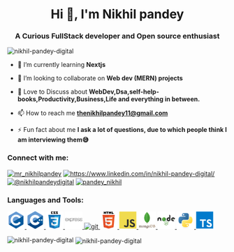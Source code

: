 <h1 align="center">Hi 👋, I'm Nikhil pandey</h1>
<h3 align="center">A Curious FullStack developer and Open source enthusiast</h3>

<p align="left"> <img src="https://komarev.com/ghpvc/?username=nikhil-pandey-digital&label=Profile%20views&color=0e75b6&style=flat" alt="nikhil-pandey-digital" /> </p>

- 🌱 I’m currently learning **Nextjs**

- 👯 I’m looking to collaborate on **Web dev (MERN) projects**

- 💬 Love to Discuss about **WebDev,Dsa,self-help-books,Productivity,Business,Life and everything in between.**

- 📫 How to reach me **thenikhilpandey11@gmail.com**

- ⚡ Fun fact about me **I ask a lot of questions, due to which people think I am interviewing them😅**

<h3 align="left">Connect with me:</h3>
<p align="left">
<a href="https://twitter.com/mr_nikhilpandey" target="blank"><img align="center" src="https://raw.githubusercontent.com/rahuldkjain/github-profile-readme-generator/master/src/images/icons/Social/twitter.svg" alt="mr_nikhilpandey" height="30" width="40" /></a>
<a href="https://www.linkedin.com/in/nikhil-pandey-digital/" target="blank"><img align="center" src="https://raw.githubusercontent.com/rahuldkjain/github-profile-readme-generator/master/src/images/icons/Social/linked-in-alt.svg" alt="https://www.linkedin.com/in/nikhil-pandey-digital/" height="30" width="40" /></a>
<a href="https://hashnode.com/@nikhilpandeydigital" target="blank"><img align="center" src="https://raw.githubusercontent.com/rahuldkjain/github-profile-readme-generator/master/src/images/icons/Social/hashnode.svg" alt="@nikhilpandeydigital" height="30" width="40" /></a>
<a href="https://www.leetcode.com/pandey_nikhil" target="blank"><img align="center" src="https://raw.githubusercontent.com/rahuldkjain/github-profile-readme-generator/master/src/images/icons/Social/leet-code.svg" alt="pandey_nikhil" height="30" width="40" /></a>
</p>

<h3 align="left">Languages and Tools:</h3>
<p align="left"> <a href="https://www.cprogramming.com/" target="_blank" rel="noreferrer"> <img src="https://raw.githubusercontent.com/devicons/devicon/master/icons/c/c-original.svg" alt="c" width="40" height="40"/> </a> <a href="https://www.w3schools.com/cpp/" target="_blank" rel="noreferrer"> <img src="https://raw.githubusercontent.com/devicons/devicon/master/icons/cplusplus/cplusplus-original.svg" alt="cplusplus" width="40" height="40"/> </a> <a href="https://www.w3schools.com/css/" target="_blank" rel="noreferrer"> <img src="https://raw.githubusercontent.com/devicons/devicon/master/icons/css3/css3-original-wordmark.svg" alt="css3" width="40" height="40"/> </a> <a href="https://expressjs.com" target="_blank" rel="noreferrer"> <img src="https://raw.githubusercontent.com/devicons/devicon/master/icons/express/express-original-wordmark.svg" alt="express" width="40" height="40"/> </a> <a href="https://git-scm.com/" target="_blank" rel="noreferrer"> <img src="https://www.vectorlogo.zone/logos/git-scm/git-scm-icon.svg" alt="git" width="40" height="40"/> </a> <a href="https://www.w3.org/html/" target="_blank" rel="noreferrer"> <img src="https://raw.githubusercontent.com/devicons/devicon/master/icons/html5/html5-original-wordmark.svg" alt="html5" width="40" height="40"/> </a> <a href="https://developer.mozilla.org/en-US/docs/Web/JavaScript" target="_blank" rel="noreferrer"> <img src="https://raw.githubusercontent.com/devicons/devicon/master/icons/javascript/javascript-original.svg" alt="javascript" width="40" height="40"/> </a> <a href="https://www.mongodb.com/" target="_blank" rel="noreferrer"> <img src="https://raw.githubusercontent.com/devicons/devicon/master/icons/mongodb/mongodb-original-wordmark.svg" alt="mongodb" width="40" height="40"/> </a> <a href="https://nodejs.org" target="_blank" rel="noreferrer"> <img src="https://raw.githubusercontent.com/devicons/devicon/master/icons/nodejs/nodejs-original-wordmark.svg" alt="nodejs" width="40" height="40"/> </a> <a href="https://www.python.org" target="_blank" rel="noreferrer"> <img src="https://raw.githubusercontent.com/devicons/devicon/master/icons/python/python-original.svg" alt="python" width="40" height="40"/> </a> <a href="https://www.typescriptlang.org/" target="_blank" rel="noreferrer"> <img src="https://raw.githubusercontent.com/devicons/devicon/master/icons/typescript/typescript-original.svg" alt="typescript" width="40" height="40"/> </a> </p>

<p><img align="left" src="https://github-readme-stats.vercel.app/api/top-langs?username=nikhil-pandey-digital&show_icons=true&locale=en&layout=compact" alt="nikhil-pandey-digital" /></p>

<p>&nbsp;<img align="center" src="https://github-readme-stats.vercel.app/api?username=nikhil-pandey-digital&show_icons=true&locale=en" alt="nikhil-pandey-digital" /></p>
